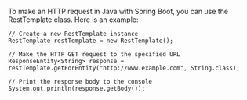 
To make an HTTP request in Java with Spring Boot, you can use the RestTemplate class. Here is an example:

```
// Create a new RestTemplate instance
RestTemplate restTemplate = new RestTemplate();

// Make the HTTP GET request to the specified URL
ResponseEntity<String> response = restTemplate.getForEntity("http://www.example.com", String.class);

// Print the response body to the console
System.out.println(response.getBody());
```

